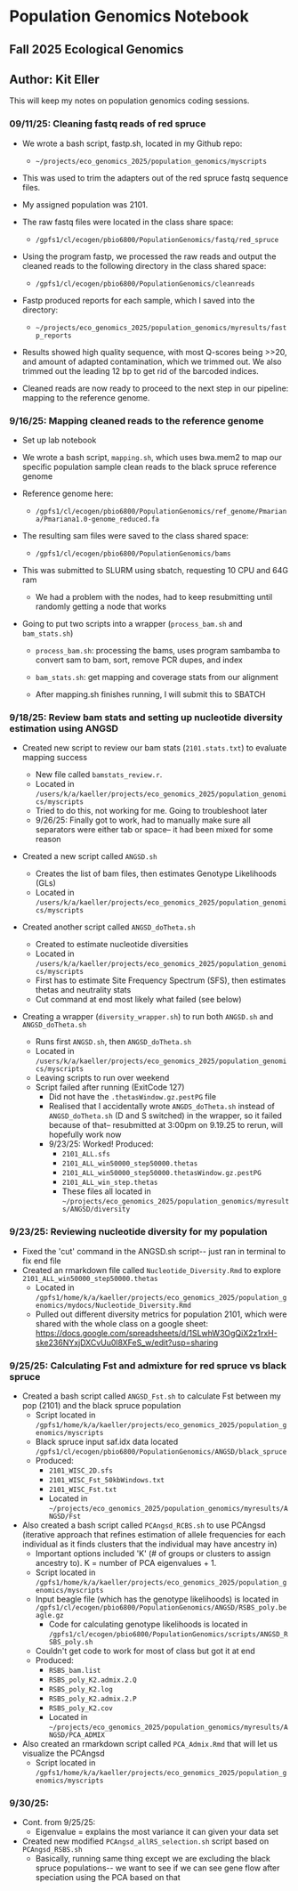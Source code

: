 # Population Genomics Notebook

## Fall 2025 Ecological Genomics

## Author: Kit Eller

This will keep my notes on population genomics coding sessions.

### 09/11/25: Cleaning fastq reads of red spruce

-   We wrote a bash script, fastp.sh, located in my Github repo:

    -   `~/projects/eco_genomics_2025/population_genomics/myscripts`

-   This was used to trim the adapters out of the red spruce fastq sequence files.

-   My assigned population was 2101.

-   The raw fastq files were located in the class share space:

    -   `/gpfs1/cl/ecogen/pbio6800/PopulationGenomics/fastq/red_spruce`

-   Using the program fastp, we processed the raw reads and output the cleaned reads to the following directory in the class shared space:

    -   `/gpfs1/cl/ecogen/pbio6800/PopulationGenomics/cleanreads`

-   Fastp produced reports for each sample, which I saved into the directory:

    -   `~/projects/eco_genomics_2025/population_genomics/myresults/fastp_reports`

-   Results showed high quality sequence, with most Q-scores being \>\>20, and amount of adapted contamination, which we trimmed out. We also trimmed out the leading 12 bp to get rid of the barcoded indices.

-   Cleaned reads are now ready to proceed to the next step in our pipeline: mapping to the reference genome.

### 9/16/25: Mapping cleaned reads to the reference genome

-   Set up lab notebook

-   We wrote a bash script, `mapping.sh`, which uses bwa.mem2 to map our specific population sample clean reads to the black spruce reference genome

-   Reference genome here:

    -   `/gpfs1/cl/ecogen/pbio6800/PopulationGenomics/ref_genome/Pmariana/Pmariana1.0-genome_reduced.fa`

-   The resulting sam files were saved to the class shared space:

    -   `/gpfs1/cl/ecogen/pbio6800/PopulationGenomics/bams`

-   This was submitted to SLURM using sbatch, requesting 10 CPU and 64G ram

    -   We had a problem with the nodes, had to keep resubmitting until randomly getting a node that works

-   Going to put two scripts into a wrapper (`process_bam.sh` and `bam_stats.sh`)

    -   `process_bam.sh`: processing the bams, uses program sambamba to convert sam to bam, sort, remove PCR dupes, and index

    -   `bam_stats.sh`: get mapping and coverage stats from our alignment

    -   After mapping.sh finishes running, I will submit this to SBATCH

### 9/18/25: Review bam stats and setting up nucleotide diversity estimation using ANGSD

-   Created new script to review our bam stats (`2101.stats.txt`) to evaluate mapping success

    -   New file called `bamstats_review.r`.
    -   Located in `/users/k/a/kaeller/projects/eco_genomics_2025/population_genomics/myscripts`
    -   Tried to do this, not working for me. Going to troubleshoot later
    -   9/26/25: Finally got to work, had to manually make sure all separators were either tab or space– it had been mixed for some reason

-   Created a new script called `ANGSD.sh`

    -   Creates the list of bam files, then estimates Genotype Likelihoods (GLs)
    -   Located in `/users/k/a/kaeller/projects/eco_genomics_2025/population_genomics/myscripts`

-   Created another script called `ANGSD_doTheta.sh`

    -   Created to estimate nucleotide diversities
    -   Located in `/users/k/a/kaeller/projects/eco_genomics_2025/population_genomics/myscripts`
    -   First has to estimate Site Frequency Spectrum (SFS), then estimates thetas and neutrality stats
    -   Cut command at end most likely what failed (see below)

-   Creating a wrapper (`diversity_wrapper.sh`) to run both `ANGSD.sh` and `ANGSD_doTheta.sh`

    -   Runs first `ANGSD.sh`, then `ANGSD_doTheta.sh`
    -   Located in `/users/k/a/kaeller/projects/eco_genomics_2025/population_genomics/myscripts`
    -   Leaving scripts to run over weekend
    -   Script failed after running (ExitCode 127)
        -   Did not have the `.thetasWindow.gz.pestPG` file
        -   Realised that I accidentally wrote `ANGDS_doTheta.sh` instead of `ANGSD_doTheta.sh` (D and S switched) in the wrapper, so it failed because of that– resubmitted at 3:00pm on 9.19.25 to rerun, will hopefully work now
        -   9/23/25: Worked! Produced:
            -   `2101_ALL.sfs`
            -   `2101_ALL_win50000_step50000.thetas`
            -   `2101_ALL_win50000_step50000.thetasWindow.gz.pestPG`
            -   `2101_ALL_win_step.thetas`
            -   These files all located in `~/projects/eco_genomics_2025/population_genomics/myresults/ANGSD/diversity`

### 9/23/25: Reviewing nucleotide diversity for my population

-   Fixed the 'cut' command in the ANGSD.sh script-- just ran in terminal to fix end file
-   Created an rmarkdown file called `Nucleotide_Diversity.Rmd` to explore `2101_ALL_win50000_step50000.thetas`
    -   Located in `/gpfs1/home/k/a/kaeller/projects/eco_genomics_2025/population_genomics/mydocs/Nucleotide_Diversity.Rmd`
    -   Pulled out different diversity metrics for population 2101, which were shared with the whole class on a google sheet: <https://docs.google.com/spreadsheets/d/1SLwhW3OgQiX2z1rxH-ske236NYxjDXCvUu0l8XFeS_w/edit?usp=sharing>

### 9/25/25: Calculating Fst and admixture for red spruce vs black spruce

-   Created a bash script called `ANGSD_Fst.sh` to calculate Fst between my pop (2101) and the black spruce population
    -   Script located in `/gpfs1/home/k/a/kaeller/projects/eco_genomics_2025/population_genomics/myscripts`
    -   Black spruce input saf.idx data located `/gpfs1/cl/ecogen/pbio6800/PopulationGenomics/ANGSD/black_spruce`
    -   Produced:
        -   `2101_WISC_2D.sfs`
        -   `2101_WISC_Fst_50kbWindows.txt`
        -   `2101_WISC_Fst.txt`
        -   Located in `~/projects/eco_genomics_2025/population_genomics/myresults/ANGSD/Fst`
-   Also created a bash script called `PCAngsd_RCBS.sh` to use PCAngsd (iterative approach that refines estimation of allele frequencies for each individual as it finds clusters that the individual may have ancestry in)
    -   Important options included 'K' (\# of groups or clusters to assign ancestry to). K = number of PCA eigenvalues + 1.
    -   Script located in `/gpfs1/home/k/a/kaeller/projects/eco_genomics_2025/population_genomics/myscripts`
    -   Input beagle file (which has the genotype likelihoods) is located in `/gpfs1/cl/ecogen/pbio6800/PopulationGenomics/ANGSD/RSBS_poly.beagle.gz`
        -   Code for calculating genotype likelihoods is located in `/gpfs1/cl/ecogen/pbio6800/PopulationGenomics/scripts/ANGSD_RSBS_poly.sh`
    -   Couldn't get code to work for most of class but got it at end
    -   Produced:
        -   `RSBS_bam.list`
        -   `RSBS_poly_K2.admix.2.Q`
        -   `RSBS_poly_K2.log`
        -   `RSBS_poly_K2.admix.2.P`
        -   `RSBS_poly_K2.cov`
        -   Located in `~/projects/eco_genomics_2025/population_genomics/myresults/ANGSD/PCA_ADMIX`
-   Also created an rmarkdown script called `PCA_Admix.Rmd` that will let us visualize the PCAngsd
    -   Script located in `/gpfs1/home/k/a/kaeller/projects/eco_genomics_2025/population_genomics/myscripts`

### 9/30/25:

-   Cont. from 9/25/25:
    -   Eigenvalue = explains the most variance it can given your data set
-   Created new modified `PCAngsd_allRS_selection.sh` script based on `PCAngsd_RSBS.sh`
    -   Basically, running same thing except we are excluding the black spruce populations-- we want to see if we can see gene flow after speciation using the PCA based on that
